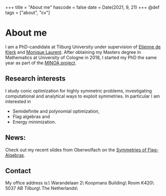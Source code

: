 +++
title = "About me"
hascode = false
date = Date(2021, 9, 21)
+++
@def tags = ["about", "cv"]

# About me

I am a PhD-candidate at Tilburg University under supervision of [Etienne de Klerk](https://sites.google.com/site/homepageetiennedeklerk/) and [Monique Laurent](https://homepages.cwi.nl/~monique/). After obtaining my Masters degree in Mathematics at University of Cologne in 2018, I started my PhD the same year as part of the [MINOA project](https://minoa-itn.fau.de/).


## Research interests
I study conic optimization for highly symmetric problems, investigating computational and analytical ways to exploit symmetries. In particular I am interested in
* Semidefinite and polynomial optimization,
* Flag algebras and
* Energy minimization.

## News:
Check out my recent slides from Oberwolfach on the [Symmetries of Flag-Algebras](https://slides.danielbrosch.com/FlagSymmetriesShort/).

## Contact
My office address is:\\
Warandelaan 2\\
Koopmans Building\\
Room K420\\
5037 AB Tilburg\\
The Netherlands\\
